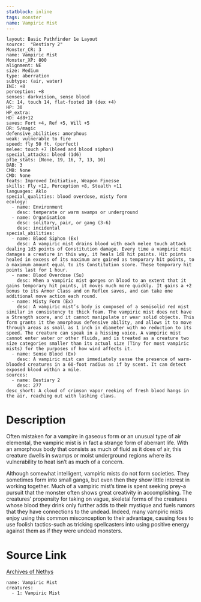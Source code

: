 ```yaml
---
statblock: inline
tags: monster
name: Vampiric Mist
---
```

```statblock
layout: Basic Pathfinder 1e Layout
source:  "Bestiary 2"
Monster_CR: 3
name: Vampiric Mist
Monster_XP: 800
alignment: NE
size: Medium
type: aberration
subtype: (air, water)
INI: +8
perception: +8
senses: darkvision, sense blood
AC: 14, touch 14, flat-footed 10 (dex +4)
HP: 30
HP_extra: 
HD: 4d8+12
saves: Fort +4, Ref +5, Will +5
DR: 5/magic
defensive_abilities: amorphous
weak: vulnerable to fire
speed: fly 50 ft. (perfect)
melee: touch +7 (bleed and blood siphon)
special_attacks: bleed (1d6)
pf1e_stats: [None, 19, 16, 7, 13, 10]
BAB: 3
CMB: None
CMD: None
feats: Improved Initiative, Weapon Finesse
skills: Fly +12, Perception +8, Stealth +11
languages: Aklo
special_qualities: blood overdose, misty form
ecology:
  - name: Environment
    desc: temperate or warm swamps or underground
  - name: Organisation
    desc: solitary, pair, or gang (3-6)
    desc: incidental
special_abilities:
  - name: Blood Siphon (Ex)
    desc: A vampiric mist drains blood with each melee touch attack dealing 1d3 points of Constitution damage. Every time a vampiric mist damages a creature in this way, it heals 1d8 hit points. Hit points healed in excess of its maximum are gained as temporary hit points, to a maximum amount equal to its Constitution score. These temporary hit points last for 1 hour.
  - name: Blood Overdose (Su)
    desc: When a vampiric mist gorges on blood to an extent that it gains temporary hit points, it moves much more quickly. It gains a +2 bonus to its Armor Class and on Reflex saves, and can take one additional move action each round.
  - name: Misty Form (Ex)
    desc: A vampiric mist’s body is composed of a semisolid red mist similar in consistency to thick foam. The vampiric mist does not have a Strength score, and it cannot manipulate or wear solid objects. This form grants it the amorphous defensive ability, and allows it to move through areas as small as 1 inch in diameter with no reduction to its speed. The creature can speak in a hissing voice. A vampiric mist cannot enter water or other fluids, and is treated as a creature two size categories smaller than its actual size (Tiny for most vampiric mists) for the purposes of how wind affects it.
  - name: Sense Blood (Ex)
    desc: A vampiric mist can immediately sense the presence of warm-blooded creatures in a 60-foot radius as if by scent. It can detect exposed blood within a mile.
sources:
  - name: Bestiary 2
    desc: 277
desc_short: A cloud of crimson vapor reeking of fresh blood hangs in the air, reaching out with lashing claws.
```
# Description
Often mistaken for a vampire in gaseous form or an unusual type of air elemental, the vampiric mist is in fact a strange form of aberrant life. With an amorphous body that consists as much of fluid as it does of air, this creature dwells in swamps or moist underground regions where its vulnerability to heat isn’t as much of a concern.

Although somewhat intelligent, vampiric mists do not form societies. They sometimes form into small gangs, but even then they show little interest in working together. Much of a vampiric mist’s time is spent seeking prey-a pursuit that the monster often shows great creativity in accomplishing. The creatures’ propensity for taking on vague, skeletal forms of the creatures whose blood they drink only further adds to their mystique and fuels rumors that they have connections to the undead. Indeed, many vampiric mists enjoy using this common misconception to their advantage, causing foes to use foolish tactics-such as tricking spellcasters into using positive energy against them as if they were undead monsters.
# Source Link
[Archives of Nethys](https://aonprd.com/MonsterDisplay.aspx?ItemName=Vampiric%20Mist)
```encounter-table
name: Vampiric Mist
creatures:
  - 1: Vampiric Mist
```
